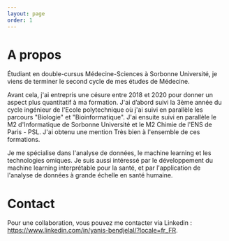 ```yaml
---
layout: page
order: 1
---
```


# A propos

Étudiant en double-cursus Médecine-Sciences à Sorbonne Université, je viens de terminer le second cycle de mes études de Médecine.  
  
Avant cela, j'ai entrepris une césure entre 2018 et 2020 pour donner un aspect plus quantitatif à ma formation. J'ai d’abord suivi la 3ème année du cycle ingénieur de l'Ecole polytechnique où j'ai suivi en parallèle les parcours "Biologie" et "Bioinformatique". J'ai ensuite suivi en parallèle le M2 d'Informatique de Sorbonne Université et le M2 Chimie de l'ENS de Paris - PSL. J'ai obtenu une mention Très bien à l'ensemble de ces formations.  

Je me spécialise dans l'analyse de données, le machine learning et les technologies omiques. Je suis aussi intéressé par le développement du machine learning interprétable pour la santé, et par l'application de l'analyse de données à grande échelle en santé humaine.

# Contact

Pour une collaboration, vous pouvez me contacter via Linkedin : https://www.linkedin.com/in/yanis-bendjelal/?locale=fr_FR.